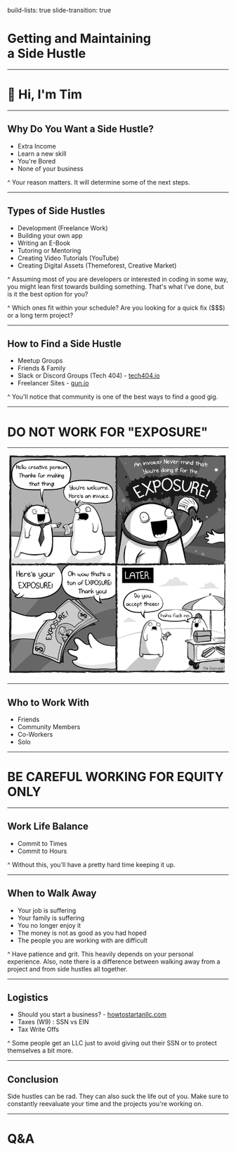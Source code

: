 build-lists: true
slide-transition: true

# Getting and Maintaining <br> a Side Hustle

---

# 👋 Hi, I'm Tim

---


## Why Do You Want a Side Hustle?

- Extra Income
- Learn a new skill
- You're Bored
- None of your business

^ Your reason matters. It will determine some of the next steps.

---

## Types of Side Hustles

- Development (Freelance Work)
- Building your own app
- Writing an E-Book
- Tutoring or Mentoring
- Creating Video Tutorials (YouTube)
- Creating Digital Assets (Themeforest, Creative Market)

^ Assuming most of you are developers or interested in coding in some way, you might lean first towards building something. That's what I've done, but is it the best option for you? 

^ Which ones fit within your schedule? Are you looking for a quick fix ($$$) or a long term project?

---

## How to Find a Side Hustle

- Meetup Groups
- Friends & Family
- Slack or Discord Groups (Tech 404) - [tech404.io](#)
- Freelancer Sites - [gun.io](#)

^ You'll notice that community is one of the best ways to find a good gig.

--- 

# **DO NOT WORK FOR "EXPOSURE"**

---

![inline](assets/exposure.png)

---

## Who to Work With

- Friends
- Community Members
- Co-Workers
- Solo

---

# **BE CAREFUL WORKING FOR EQUITY ONLY**

---

## Work Life Balance

- Commit to Times
- Commit to Hours

^ Without this, you'll have a pretty hard time keeping it up.

---

## When to Walk Away

- Your job is suffering
- Your family is suffering
- You no longer enjoy it
- The money is not as good as you had hoped
- The people you are working with are difficult

^ Have patience and grit. This heavily depends on your personal experience. Also, note there is a difference between walking away from a project and from side hustles all together.

---

## Logistics

- Should you start a business? - [howtostartanllc.com](#)
- Taxes (W9) : SSN vs EIN
- Tax Write Offs

^ Some people get an LLC just to avoid giving out their SSN or to protect themselves a bit more.

---

## Conclusion

Side hustles can be rad. They can also suck the life out of you. Make sure to constantly reevaluate your time and the projects you're working on.

---

# **Q&A**